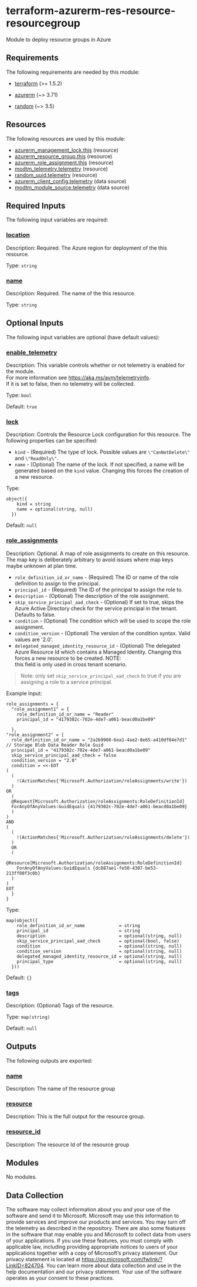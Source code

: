 <!-- BEGIN_TF_DOCS -->
# terraform-azurerm-res-resource-resourcegroup
Module to deploy resource groups in Azure

<!-- markdownlint-disable MD033 -->
## Requirements

The following requirements are needed by this module:

- <a name="requirement_terraform"></a> [terraform](#requirement\_terraform) (>= 1.5.2)

- <a name="requirement_azurerm"></a> [azurerm](#requirement\_azurerm) (~> 3.71)

- <a name="requirement_random"></a> [random](#requirement\_random) (~> 3.5)

## Resources

The following resources are used by this module:

- [azurerm_management_lock.this](https://registry.terraform.io/providers/hashicorp/azurerm/latest/docs/resources/management_lock) (resource)
- [azurerm_resource_group.this](https://registry.terraform.io/providers/hashicorp/azurerm/latest/docs/resources/resource_group) (resource)
- [azurerm_role_assignment.this](https://registry.terraform.io/providers/hashicorp/azurerm/latest/docs/resources/role_assignment) (resource)
- [modtm_telemetry.telemetry](https://registry.terraform.io/providers/hashicorp/modtm/latest/docs/resources/telemetry) (resource)
- [random_uuid.telemetry](https://registry.terraform.io/providers/hashicorp/random/latest/docs/resources/uuid) (resource)
- [azurerm_client_config.telemetry](https://registry.terraform.io/providers/hashicorp/azurerm/latest/docs/data-sources/client_config) (data source)
- [modtm_module_source.telemetry](https://registry.terraform.io/providers/hashicorp/modtm/latest/docs/data-sources/module_source) (data source)

<!-- markdownlint-disable MD013 -->
## Required Inputs

The following input variables are required:

### <a name="input_location"></a> [location](#input\_location)

Description: Required. The Azure region for deployment of the this resource.

Type: `string`

### <a name="input_name"></a> [name](#input\_name)

Description: Required. The name of the this resource.

Type: `string`

## Optional Inputs

The following input variables are optional (have default values):

### <a name="input_enable_telemetry"></a> [enable\_telemetry](#input\_enable\_telemetry)

Description: This variable controls whether or not telemetry is enabled for the module.  
For more information see <https://aka.ms/avm/telemetryinfo>.  
If it is set to false, then no telemetry will be collected.

Type: `bool`

Default: `true`

### <a name="input_lock"></a> [lock](#input\_lock)

Description:   Controls the Resource Lock configuration for this resource. The following properties can be specified:

  - `kind` - (Required) The type of lock. Possible values are `\"CanNotDelete\"` and `\"ReadOnly\"`.
  - `name` - (Optional) The name of the lock. If not specified, a name will be generated based on the `kind` value. Changing this forces the creation of a new resource.

Type:

```hcl
object({
    kind = string
    name = optional(string, null)
  })
```

Default: `null`

### <a name="input_role_assignments"></a> [role\_assignments](#input\_role\_assignments)

Description: Optional. A map of role assignments to create on this resource. The map key is deliberately arbitrary to avoid issues where map keys maybe unknown at plan time.

- `role_definition_id_or_name` - (Required) The ID or name of the role definition to assign to the principal.
- `principal_id` - (Required) The ID of the principal to assign the role to.
- `description` - (Optional) The description of the role assignment.
- `skip_service_principal_aad_check` - (Optional) If set to true, skips the Azure Active Directory check for the service principal in the tenant. Defaults to false.
- `condition` - (Optional) The condition which will be used to scope the role assignment.
- `condition_version` - (Optional) The version of the condition syntax. Valid values are '2.0'.
- `delegated_managed_identity_resource_id` - (Optional) The delegated Azure Resource Id which contains a Managed Identity. Changing this forces a new resource to be created. NOTE:  
this field is only used in cross tenant scenario.

> Note: only set `skip_service_principal_aad_check` to true if you are assigning a role to a service principal.

Example Input:
```hcl
role_assignments = {
  "role_assignment1" = {
    role_definition_id_or_name = "Reader"
    principal_id = "4179302c-702e-4de7-a061-beacd0a1be09"
    
  },
"role_assignment2" = {
  role_definition_id_or_name = "2a2b9908-6ea1-4ae2-8e65-a410df84e7d1" // Storage Blob Data Reader Role Guid
  principal_id = "4179302c-702e-4de7-a061-beacd0a1be09"
  skip_service_principal_aad_check = false
  condition_version = "2.0"
  condition = <<-EOT
(
  (
    !(ActionMatches{'Microsoft.Authorization/roleAssignments/write'})
  )
OR
  (
  @Request[Microsoft.Authorization/roleAssignments:RoleDefinitionId]
  ForAnyOfAnyValues:GuidEquals {4179302c-702e-4de7-a061-beacd0a1be09}
  )
)
AND
(
  (
    !(ActionMatches{'Microsoft.Authorization/roleAssignments/delete'})
  )
  OR
  (
    @Resource[Microsoft.Authorization/roleAssignments:RoleDefinitionId]
    ForAnyOfAnyValues:GuidEquals {dc887ae1-fe50-4307-be53-213ff08f3c0b}
  )
)
EOT  
  }
}
```

Type:

```hcl
map(object({
    role_definition_id_or_name             = string
    principal_id                           = string
    description                            = optional(string, null)
    skip_service_principal_aad_check       = optional(bool, false)
    condition                              = optional(string, null)
    condition_version                      = optional(string, null)
    delegated_managed_identity_resource_id = optional(string, null)
    principal_type                         = optional(string, null)
  }))
```

Default: `{}`

### <a name="input_tags"></a> [tags](#input\_tags)

Description: (Optional) Tags of the resource.

Type: `map(string)`

Default: `null`

## Outputs

The following outputs are exported:

### <a name="output_name"></a> [name](#output\_name)

Description: The name of the resource group

### <a name="output_resource"></a> [resource](#output\_resource)

Description: This is the full output for the resource group.

### <a name="output_resource_id"></a> [resource\_id](#output\_resource\_id)

Description: The resource Id of the resource group

## Modules

No modules.

<!-- markdownlint-disable-next-line MD041 -->
## Data Collection

The software may collect information about you and your use of the software and send it to Microsoft. Microsoft may use this information to provide services and improve our products and services. You may turn off the telemetry as described in the repository. There are also some features in the software that may enable you and Microsoft to collect data from users of your applications. If you use these features, you must comply with applicable law, including providing appropriate notices to users of your applications together with a copy of Microsoft’s privacy statement. Our privacy statement is located at <https://go.microsoft.com/fwlink/?LinkID=824704>. You can learn more about data collection and use in the help documentation and our privacy statement. Your use of the software operates as your consent to these practices.
<!-- END_TF_DOCS -->